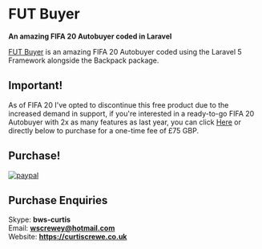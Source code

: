 # FUT Buyer

**An amazing FIFA 20 Autobuyer coded in Laravel**

[FUT Buyer](https://github.com/InkedCurtis/FUT-Buyer) is an amazing FIFA 20 Autobuyer coded using the Laravel 5 Framework alongside the Backpack package.

## Important!

As of FIFA 20 I've opted to discontinue this free product due to the increased demand in support, if you're interested in a ready-to-go FIFA 20 Autobuyer with 2x as many features as last year, you can click [Here](https://curtiscrewe.co.uk/autobuyer) or directly below to purchase for a one-time fee of £75 GBP.

## Purchase!
[![paypal](https://www.paypalobjects.com/en_US/GB/i/btn/btn_buynowCC_LG.gif)](https://www.paypal.com/cgi-bin/webscr?cmd=_s-xclick&hosted_button_id=T8HW6JF54976S)

## Purchase Enquiries

Skype: <strong>bws-curtis</strong><br/>
Email: <strong>wscrewey@hotmail.com</strong><br/>
Website: <strong>https://curtiscrewe.co.uk</strong>
